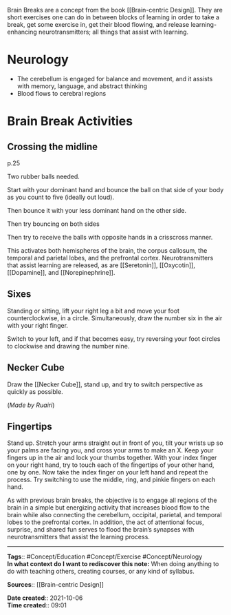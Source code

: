 Brain Breaks are a concept from the book [[Brain-centric Design]]. They are short exercises one can do in between blocks of learning in order to take a break, get some exercise in, get their blood flowing, and release learning-enhancing neurotransmitters; all things that assist with learning.

# Neurology
- The cerebellum is engaged for balance and movement, and it assists with memory, language, and abstract thinking
- Blood flows to cerebral regions

# Brain Break Activities
## Crossing the midline
p.25

Two rubber balls needed.

Start with your dominant hand and bounce the ball on that side of your body as you count to five (ideally out loud).

Then bounce it with your less dominant hand on the other side. 

Then try bouncing on both sides

Then try to receive the balls with opposite hands in a crisscross manner. 

This activates both hemispheres of the brain, the corpus callosum, the temporal and parietal lobes, and the prefrontal cortex. 
Neurotransmitters that assist learning are released, as are [[Seretonin]], [[Oxycotin]], [[Dopamine]], and [[Norepinephrine]].

## Sixes
Standing or sitting, lift your right leg a bit and move your foot counterclockwise, in a circle. Simultaneously, draw the number six in the air with your right finger.

Switch to your left, and if that becomes easy, try reversing your foot circles to clockwise and drawing the number nine.


## Necker Cube
Draw the [[Necker Cube]], stand up, and try to switch perspective as quickly as possible.

(*Made by Ruairi*)


## Fingertips
Stand up. Stretch your arms straight out in front of you, tilt your wrists up so your palms are facing you, and cross your arms to make an X. Keep your fingers up in the air and lock your thumbs together. With your index finger on your right hand, try to touch each of the fingertips of your other hand, one by one. Now take the index finger on your left hand and repeat the process. Try switching to use the middle, ring, and pinkie fingers on each hand.

As with previous brain breaks, the objective is to engage all regions of the brain in a simple but energizing activity that increases blood flow to the brain while also connecting the cerebellum, occipital, parietal, and temporal lobes to the prefrontal cortex. In addition, the act of attentional focus, surprise, and shared fun serves to flood the brain’s synapses with neurotransmitters that assist the learning process.


---
**Tags**:: #Concept/Education #Concept/Exercise #Concept/Neurology  
**In what context do I want to rediscover this note:** When doing anything to do with teaching others, creating courses, or any kind of syllabus. 

**Sources**:: [[Brain-centric Design]]

**Date created**:: 2021-10-06  
**Time created**:: 09:01